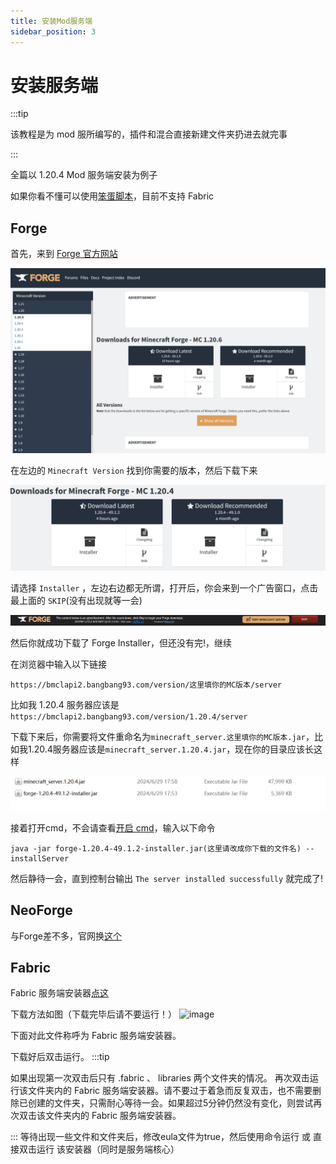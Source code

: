 ```yaml
---
title: 安装Mod服务端
sidebar_position: 3
---
```


# 安装服务端

:::tip

该教程是为 mod 服所编写的，插件和混合直接新建文件夹扔进去就完事

:::

全篇以 1.20.4 Mod 服务端安装为例子

如果你看不懂可以使用[笨蛋脚本](https://github.com/lilingfengdev/NitWiki-Script/releases/download/windows-latest/select-server.exe)，目前不支持 Fabric

## Forge

首先，来到 [Forge 官方网站](https://files.minecraftforge.net/net/minecraftforge/forge/)

![](install/1.png)

在左边的 `Minecraft Version` 找到你需要的版本，然后下载下来

![](install/2.png)

请选择 `Installer` ，左边右边都无所谓，打开后，你会来到一个广告窗口，点击最上面的 `SKIP`(没有出现就等一会)

![](install/3.png)

然后你就成功下载了 Forge Installer，但还没有完!，继续

在浏览器中输入以下链接

```
https://bmclapi2.bangbang93.com/version/这里填你的MC版本/server
```

比如我 1.20.4 服务器应该是 `https://bmclapi2.bangbang93.com/version/1.20.4/server`

下载下来后，你需要将文件重命名为`minecraft_server.这里填你的MC版本.jar`，比如我1.20.4服务器应该是`minecraft_server.1.20.4.jar`，现在你的目录应该长这样

![](install/4.png)

接着打开cmd，不会请查看[开启 cmd](launch-server.md#笨蛋脚本)，输入以下命令

````shell
java -jar forge-1.20.4-49.1.2-installer.jar(这里请改成你下载的文件名) --installServer
````

然后静待一会，直到控制台输出 `The server installed successfully` 就完成了!

## NeoForge

与Forge差不多，官网换[这个](https://neoforged.net/)

## Fabric

Fabric 服务端安装器[点这](https://fabricmc.net/use/server/)

下载方法如图（下载完毕后请不要运行！）
![image](https://github.com/pingguomc/NitWikit/assets/141195321/4e4b8d33-82ea-4a7d-851d-a097f5836844)

下面对此文件称呼为 Fabric 服务端安装器。

下载好后双击运行。
:::tip

如果出现第一次双击后只有 .fabric 、 libraries 两个文件夹的情况。
再次双击运行该文件夹内的 Fabric 服务端安装器。请不要过于着急而反复双击，也不需要删除已创建的文件夹，只需耐心等待一会。如果超过5分钟仍然没有变化，则尝试再次双击该文件夹内的 Fabric 服务端安装器。

:::
等待出现一些文件和文件夹后，修改eula文件为true，然后使用命令运行 或 直接双击运行 该安装器（同时是服务端核心）
